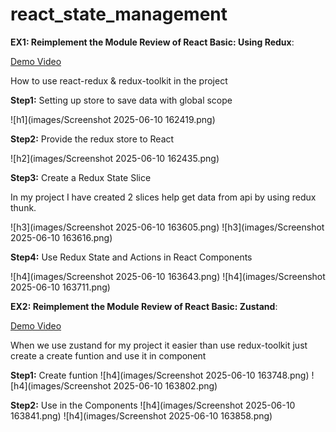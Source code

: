 # react_state_management

**EX1: Reimplement the Module Review of React Basic: Using Redux**:

[Demo Video](https://drive.google.com/file/d/16O0sbIVnfiGEOzNKHqX_SmKOvo-M9JhH/view?usp=sharing)

How to use react-redux & redux-toolkit in the project

**Step1:** Setting up store to save data with global scope

![h1](images/Screenshot 2025-06-10 162419.png)

**Step2:** Provide the redux store to React

![h2](images/Screenshot 2025-06-10 162435.png)

**Step3:** Create a Redux State Slice

In my project I have created 2 slices help get data from api by using redux thunk.

![h3](images/Screenshot 2025-06-10 163605.png)
![h3](images/Screenshot 2025-06-10 163616.png)

**Step4:** Use Redux State and Actions in React Components

![h4](images/Screenshot 2025-06-10 163643.png)
![h4](images/Screenshot 2025-06-10 163711.png)


**EX2: Reimplement the Module Review of React Basic: Zustand**:

[Demo Video](https://drive.google.com/file/d/1pwX3YXJgc5Cmp1SIK30J34kgrBJ2vtY-/view?usp=sharing)

When we use zustand for my project it easier than use redux-toolkit just create a create funtion and use it in component

**Step1:** Create funtion
![h4](images/Screenshot 2025-06-10 163748.png)
![h4](images/Screenshot 2025-06-10 163802.png)

**Step2:** Use in the Components
![h4](images/Screenshot 2025-06-10 163841.png)
![h4](images/Screenshot 2025-06-10 163858.png)
